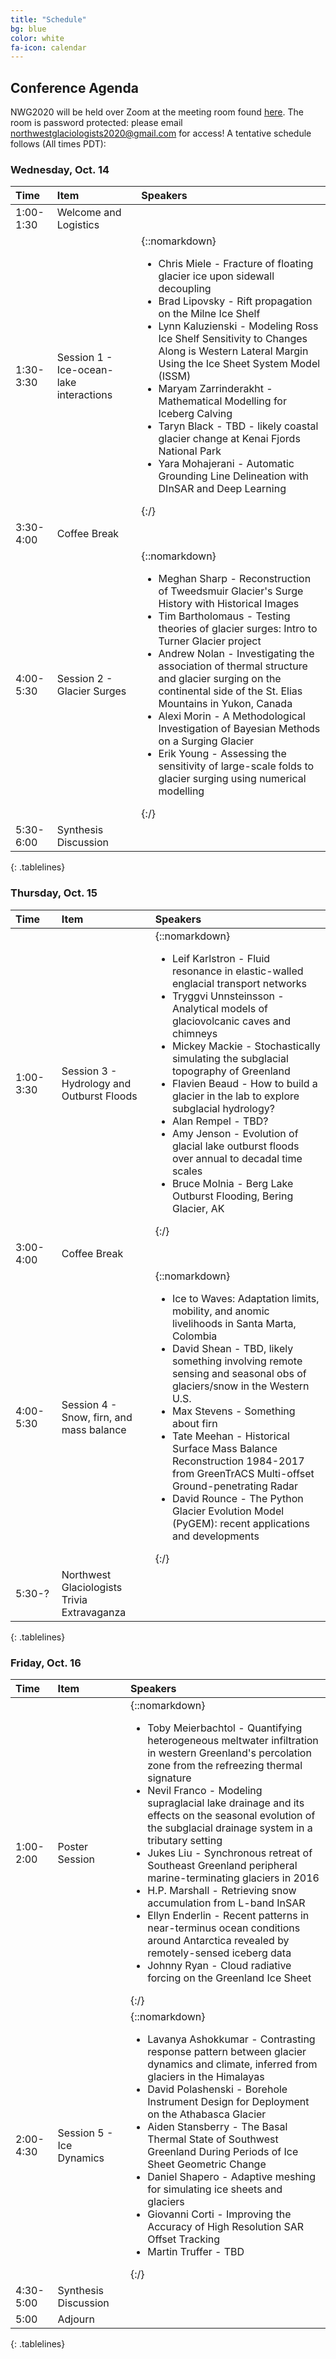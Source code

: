 ```yaml
---
title: "Schedule"
bg: blue
color: white
fa-icon: calendar
---
```


## Conference Agenda
NWG2020 will be held over Zoom at the meeting room found [here](https://umontana.zoom.us/j/98216342434).  The room is password protected: please email northwestglaciologists2020@gmail.com for access!  A tentative schedule follows (All times PDT):

### Wednesday, Oct. 14
<style>
.tablelines table, .tablelines td, .tablelines th {
        border: 2px solid white;
        padding: 10px;
        }
</style>

| **Time**      | **Item** | **Speakers** |
|:---------   |:------------   |:----- | 
| 1:00-1:30 |  Welcome and Logistics | |
| 1:30-3:30 |  Session 1 - Ice-ocean-lake interactions | {::nomarkdown}<ul><li>Chris Miele - Fracture of floating glacier ice upon sidewall decoupling</li><li>Brad Lipovsky - Rift propagation on the Milne Ice Shelf</li><li>Lynn Kaluzienski - Modeling Ross Ice Shelf Sensitivity to Changes Along is Western Lateral Margin Using the Ice Sheet System Model (ISSM)</li><li>Maryam Zarrinderakht - Mathematical Modelling for Iceberg Calving</li><li>Taryn Black - TBD - likely coastal glacier change at Kenai Fjords National Park</li><li>Yara Mohajerani - Automatic Grounding Line Delineation with DInSAR and Deep Learning</li></ul>{:/}|
| 3:30-4:00 |  Coffee Break | |
| 4:00-5:30 |  Session 2 - Glacier Surges | {::nomarkdown}<ul><li>Meghan Sharp - Reconstruction of Tweedsmuir Glacier's Surge History with Historical Images</li><li>Tim Bartholomaus - Testing theories of glacier surges: Intro to Turner Glacier project</li><li>Andrew Nolan - Investigating the association of thermal structure and glacier surging on the continental side of the St. Elias Mountains in Yukon, Canada</li><li>Alexi Morin - A Methodological Investigation of Bayesian Methods on a Surging Glacier</li><li>Erik Young - Assessing the sensitivity of large-scale folds to glacier surging using numerical modelling</li></ul>{:/}|
| 5:30-6:00 |  Synthesis Discussion | |
{: .tablelines}

### Thursday, Oct. 15

| **Time**      | **Item** | **Speakers** |
|:---------   |:------------   |:----- |
| 1:00-3:30 |  Session 3 - Hydrology and Outburst Floods | {::nomarkdown}<ul><li>Leif Karlstron - Fluid resonance in elastic-walled englacial transport networks</li><li>Tryggvi Unnsteinsson - Analytical models of glaciovolcanic caves and chimneys</li><li>Mickey Mackie - Stochastically simulating the subglacial topography of Greenland</li><li>Flavien Beaud - How to build a glacier in the lab to explore subglacial hydrology?</li><li>Alan Rempel - TBD?</li><li>Amy Jenson - Evolution of glacial lake outburst floods over annual to decadal time scales</li><li>Bruce Molnia - Berg Lake Outburst Flooding, Bering Glacier, AK</li></ul>{:/}|
| 3:00-4:00 |  Coffee Break | |
| 4:00-5:30 |  Session 4 - Snow, firn, and mass balance  |  {::nomarkdown}<ul><li>Ice to Waves: Adaptation limits, mobility, and anomic livelihoods in Santa Marta, Colombia</li><li>David Shean - TBD, likely something involving remote sensing and seasonal obs of glaciers/snow in the Western U.S.</li><li>Max Stevens - Something about firn</li><li>Tate Meehan - Historical Surface Mass Balance Reconstruction 1984-2017 from GreenTrACS Multi-offset Ground-penetrating Radar</li><li>David Rounce - The Python Glacier Evolution Model (PyGEM): recent applications and developments</li></ul>{:/}|
| 5:30-? |  Northwest Glaciologists Trivia Extravaganza | |
{: .tablelines}

### Friday, Oct. 16

| **Time**      | **Item** | **Speakers** |
|:---------   |:------------   |:-----   |
| 1:00-2:00 | Poster Session |  {::nomarkdown}<ul><li>Toby Meierbachtol - Quantifying heterogeneous meltwater infiltration in western Greenland's percolation zone from the refreezing thermal signature</li><li>Nevil Franco - Modeling supraglacial lake drainage and its effects on the seasonal evolution of the subglacial drainage system in a tributary setting</li><li>Jukes Liu - Synchronous retreat of Southeast Greenland peripheral marine-terminating glaciers in 2016</li><li>H.P. Marshall - Retrieving snow accumulation from L-band InSAR</li><li>Ellyn Enderlin - Recent patterns in near-terminus ocean conditions around Antarctica revealed by remotely-sensed iceberg data</li><li>Johnny Ryan - Cloud radiative forcing on the Greenland Ice Sheet</li></ul>{:/}|
| 2:00-4:30 |  Session 5 - Ice Dynamics | {::nomarkdown}<ul><li>Lavanya Ashokkumar - Contrasting response pattern between glacier dynamics and climate, inferred from glaciers in the Himalayas</li><li>David Polashenski - Borehole Instrument Design for Deployment on the Athabasca Glacier</li><li>Aiden Stansberry - The Basal Thermal State of Southwest Greenland During Periods of Ice Sheet Geometric Change</li><li>Daniel Shapero - Adaptive meshing for simulating ice sheets and glaciers</li><li>Giovanni Corti - Improving the Accuracy of High Resolution SAR Offset Tracking</li><li>Martin Truffer - TBD</li> </ul>{:/}|
| 4:30-5:00 |  Synthesis Discussion | |
| 5:00 | Adjourn | |
{: .tablelines}


